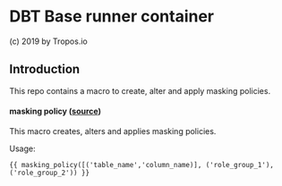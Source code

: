 # DBT Base runner container
(c) 2019 by Tropos.io


## Introduction

This repo contains a macro to create, alter and apply masking policies.


#### masking policy ([source](macros/masking_policy.sql))
This macro creates, alters and applies masking policies.

Usage:
```
{{ masking_policy([('table_name','column_name)], ('role_group_1'), ('role_group_2')) }}
```
 
